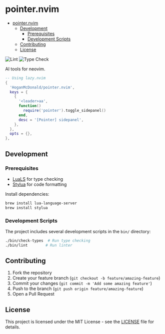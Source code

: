 # pointer.nvim

<!--toc:start-->
- [pointer.nvim](#pointernvim)
  - [Development](#development)
    - [Prerequisites](#prerequisites)
    - [Development Scripts](#development-scripts)
  - [Contributing](#contributing)
  - [License](#license)
<!--toc:end-->

![Lint](https://github.com/hoganmcdonald/pointer.nvim/actions/workflows/lint.yml/badge.svg)
![Type Check](https://github.com/hoganmcdonald/pointer.nvim/actions/workflows/typecheck.yml/badge.svg)

AI tools for neovim.

```lua
-- Using lazy.nvim
{
  'HoganMcDonald/pointer.nvim',
  keys = {
    {
      '<leader>aa',
      function()
        require('pointer').toggle_sidepanel()
      end,
      desc = '[Pointer] sidepanel',
    },
  },
  opts = {},
},
```

## Development

### Prerequisites

- [LuaLS](https://github.com/LuaLS/lua-language-server) for type checking
- [Stylua](https://github.com/JohnnyMorganz/StyLua) for code formatting

Install dependencies:
```bash
brew install lua-language-server
brew install stylua
```

### Development Scripts

The project includes several development scripts in the `bin/` directory:

```bash
./bin/check-types  # Run type checking
./bin/lint        # Run linter
```

## Contributing

1. Fork the repository
2. Create your feature branch (`git checkout -b feature/amazing-feature`)
3. Commit your changes (`git commit -m 'Add some amazing feature'`)
4. Push to the branch (`git push origin feature/amazing-feature`)
5. Open a Pull Request

## License

This project is licensed under the MIT License - see the [LICENSE](LICENSE) file for details.
